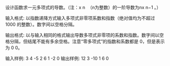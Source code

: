 设计函数求一元多项式的导数。（注：x
​n
​​ （n为整数）的一阶导数为nx
​n−1
​​ 。）

输入格式:
以指数递降方式输入多项式非零项系数和指数（绝对值均为不超过 1000 的整数）。数字间以空格分隔。

输出格式:
以与输入相同的格式输出导数多项式非零项的系数和指数。数字间以空格分隔，但结尾不能有多余空格。注意“零多项式”的指数和系数都是 0，但是表示为 0
0。

输入样例:
3 4 -5 2 6 1 -2 0
输出样例:
12 3 -10 1 6 0